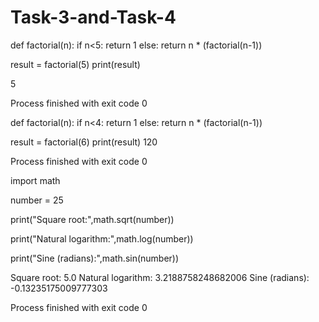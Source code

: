 # Task-3-and-Task-4
def factorial(n):
    if n<5:
        return 1
    else:
        return n * (factorial(n-1))


result = factorial(5)
print(result)

5

Process finished with exit code 0


def factorial(n):
    if n<4:
        return 1
    else:
        return n * (factorial(n-1))


result = factorial(6)
print(result)
120

Process finished with exit code 0

import math

number = 25

print("Square root:",math.sqrt(number))

print("Natural logarithm:",math.log(number))

print("Sine (radians):",math.sin(number))

Square root: 5.0
Natural logarithm: 3.2188758248682006
Sine (radians): -0.13235175009777303

Process finished with exit code 0

